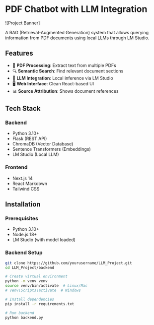 # PDF Chatbot with LLM Integration

![Project Banner]

A RAG (Retrieval-Augmented Generation) system that allows querying information from PDF documents using local LLMs through LM Studio.

## Features

- 📄 **PDF Processing**: Extract text from multiple PDFs
- 🔍 **Semantic Search**: Find relevant document sections
- 💬 **LLM Integration**: Local inference via LM Studio
- 🖥️ **Web Interface**: Clean React-based UI
- 📊 **Source Attribution**: Shows document references

## Tech Stack

### Backend
- Python 3.10+
- Flask (REST API)
- ChromaDB (Vector Database)
- Sentence Transformers (Embeddings)
- LM Studio (Local LLM)

### Frontend
- Next.js 14
- React Markdown
- Tailwind CSS

## Installation

### Prerequisites
- Python 3.10+
- Node.js 18+
- LM Studio (with model loaded)

### Backend Setup
```bash
git clone https://github.com/yourusername/LLM_Project.git
cd LLM_Project/backend

# Create virtual environment
python -m venv venv
source venv/bin/activate  # Linux/Mac
# venv\Scripts\activate  # Windows

# Install dependencies
pip install -r requirements.txt

# Run backend
python backend.py
